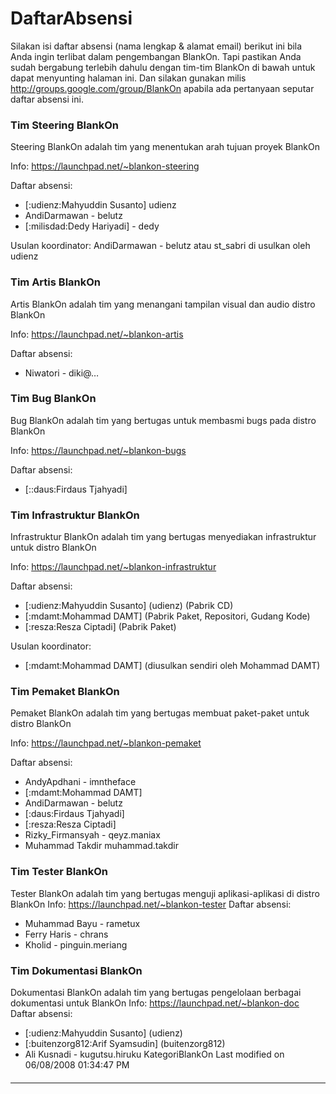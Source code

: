 # DaftarAbsensi

Silakan isi daftar absensi (nama lengkap & alamat email) berikut ini bila Anda
ingin terlibat dalam pengembangan BlankOn. Tapi pastikan Anda sudah bergabung
terlebih dahulu dengan tim-tim BlankOn di bawah untuk dapat menyunting halaman
ini. Dan silakan gunakan milis ​http://groups.google.com/group/BlankOn apabila
ada pertanyaan seputar daftar absensi ini.

### Tim Steering BlankOn
Steering BlankOn adalah tim yang menentukan arah tujuan proyek BlankOn

Info: ​https://launchpad.net/~blankon-steering

Daftar absensi:
   * [:udienz:Mahyuddin Susanto] udienz
   * AndiDarmawan - belutz
   * [:milisdad:Dedy Hariyadi] - dedy

Usulan koordinator:
AndiDarmawan - belutz atau ​st_sabri di usulkan oleh udienz

### Tim Artis BlankOn
Artis BlankOn adalah tim yang menangani tampilan visual dan audio distro
BlankOn

Info: ​https://launchpad.net/~blankon-artis

Daftar absensi:
   * Niwatori - diki@…

### Tim Bug BlankOn
Bug BlankOn adalah tim yang bertugas untuk membasmi bugs pada distro BlankOn

Info: ​https://launchpad.net/~blankon-bugs

Daftar absensi:
   * [::daus:Firdaus Tjahyadi]

### Tim Infrastruktur BlankOn
Infrastruktur BlankOn adalah tim yang bertugas menyediakan infrastruktur untuk
distro BlankOn

Info: ​https://launchpad.net/~blankon-infrastruktur

Daftar absensi:
   * [:udienz:Mahyuddin Susanto] (udienz) (Pabrik CD)
   * [:mdamt:Mohammad DAMT] (Pabrik Paket, Repositori, Gudang Kode)
   * [:resza:Resza Ciptadi] (Pabrik Paket)

Usulan koordinator:
  * [:mdamt:Mohammad DAMT] (diusulkan sendiri oleh Mohammad DAMT)

### Tim Pemaket BlankOn
Pemaket BlankOn adalah tim yang bertugas membuat paket-paket untuk distro
BlankOn

Info: ​https://launchpad.net/~blankon-pemaket

Daftar absensi:
   * AndyApdhani - imntheface
   * [:mdamt:Mohammad DAMT]
   * AndiDarmawan - belutz
   * [:daus:Firdaus Tjahyadi]
   * [:resza:Resza Ciptadi]
   * ​Rizky_Firmansyah - qeyz.maniax
   * Muhammad Takdir muhammad.takdir
### Tim Tester BlankOn
Tester BlankOn adalah tim yang bertugas menguji aplikasi-aplikasi di distro
BlankOn
Info: ​https://launchpad.net/~blankon-tester
Daftar absensi:
   * Muhammad Bayu - rametux
   * Ferry Haris - chrans
   * Kholid - pinguin.meriang
### Tim Dokumentasi BlankOn
Dokumentasi BlankOn adalah tim yang bertugas pengelolaan berbagai dokumentasi
untuk BlankOn
Info: ​https://launchpad.net/~blankon-doc
Daftar absensi:
   * [:udienz:Mahyuddin Susanto] (udienz)
   * [:buitenzorg812:Arif Syamsudin] (buitenzorg812)
   * Ali Kusnadi - kugutsu.hiruku
     KategoriBlankOn
Last modified on 06/08/2008 01:34:47 PM
#### 
    
 
 
 
 
 
---
 
